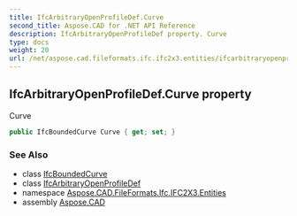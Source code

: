 ```yaml
---
title: IfcArbitraryOpenProfileDef.Curve
second_title: Aspose.CAD for .NET API Reference
description: IfcArbitraryOpenProfileDef property. Curve
type: docs
weight: 20
url: /net/aspose.cad.fileformats.ifc.ifc2x3.entities/ifcarbitraryopenprofiledef/curve/
---
```

## IfcArbitraryOpenProfileDef.Curve property

Curve

```csharp
public IfcBoundedCurve Curve { get; set; }
```

### See Also

* class [IfcBoundedCurve](../../ifcboundedcurve/)
* class [IfcArbitraryOpenProfileDef](../)
* namespace [Aspose.CAD.FileFormats.Ifc.IFC2X3.Entities](../../ifcarbitraryopenprofiledef/)
* assembly [Aspose.CAD](../../../)


